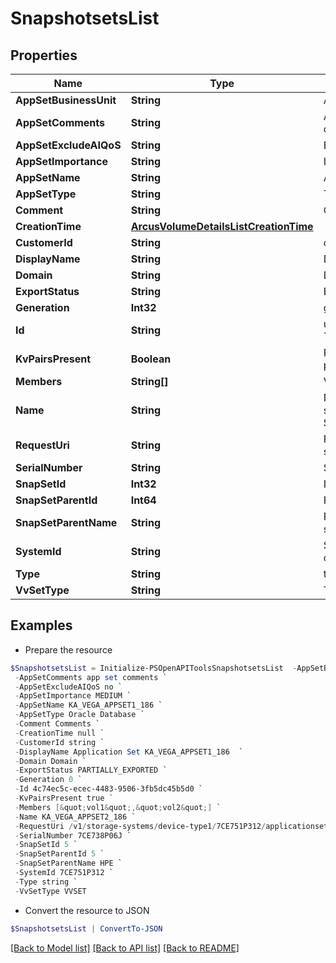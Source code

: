 # SnapshotsetsList
## Properties

Name | Type | Description | Notes
------------ | ------------- | ------------- | -------------
**AppSetBusinessUnit** | **String** | Appset BusinessUnit | [optional] 
**AppSetComments** | **String** | Application set comments | [optional] 
**AppSetExcludeAIQoS** | **String** | Exclusion from AI QoS | [optional] 
**AppSetImportance** | **String** | Importance Level | [optional] 
**AppSetName** | **String** | Application set name | [optional] 
**AppSetType** | **String** | Type of the snapshotset | [optional] 
**Comment** | **String** | Comments if any | [optional] 
**CreationTime** | [**ArcusVolumeDetailsListCreationTime**](ArcusVolumeDetailsListCreationTime.md) |  | [optional] 
**CustomerId** | **String** | customerId | [optional] 
**DisplayName** | **String** | Display Name | [optional] 
**Domain** | **String** | Domain name | [optional] 
**ExportStatus** | **String** | Export status | [optional] 
**Generation** | **Int32** | generation | [optional] 
**Id** | **String** | uid of the snapshotset. &#x60;Filter&#x60; | [optional] 
**KvPairsPresent** | **Boolean** | Represents KV pairs present or not | [optional] 
**Members** | **String[]** | Volume Names | [optional] 
**Name** | **String** | Name of the snapshotset. &#x60;Filter, Sort&#x60; | [optional] 
**RequestUri** | **String** | RequestUri for snapshotsets resources | [optional] 
**SerialNumber** | **String** | Serial number. | [optional] 
**SnapSetId** | **Int32** | ID | [optional] 
**SnapSetParentId** | **Int64** | ParentId of the snapSet | [optional] 
**SnapSetParentName** | **String** | Parent name of the snapSet | [optional] 
**SystemId** | **String** | SystemUid/serialNumber of the array. | [optional] 
**Type** | **String** | type | [optional] 
**VvSetType** | **String** | Type of the volume-set | [optional] 

## Examples

- Prepare the resource
```powershell
$SnapshotsetsList = Initialize-PSOpenAPIToolsSnapshotsetsList  -AppSetBusinessUnit cssl `
 -AppSetComments app set comments `
 -AppSetExcludeAIQoS no `
 -AppSetImportance MEDIUM `
 -AppSetName KA_VEGA_APPSET1_186 `
 -AppSetType Oracle Database `
 -Comment Comments `
 -CreationTime null `
 -CustomerId string `
 -DisplayName Application Set KA_VEGA_APPSET1_186  `
 -Domain Domain `
 -ExportStatus PARTIALLY_EXPORTED `
 -Generation 0 `
 -Id 4c74ec5c-ecec-4483-9506-3fb5dc45b5d0 `
 -KvPairsPresent true `
 -Members [&quot;vol1&quot;,&quot;vol2&quot;] `
 -Name KA_VEGA_APPSET2_186 `
 -RequestUri /v1/storage-systems/device-type1/7CE751P312/applicationsets/fd3244ef7f1ab8bd16500c7a41bdf8f8/snapshots `
 -SerialNumber 7CE738P06J `
 -SnapSetId 5 `
 -SnapSetParentId 5 `
 -SnapSetParentName HPE `
 -SystemId 7CE751P312 `
 -Type string `
 -VvSetType VVSET
```

- Convert the resource to JSON
```powershell
$SnapshotsetsList | ConvertTo-JSON
```

[[Back to Model list]](../README.md#documentation-for-models) [[Back to API list]](../README.md#documentation-for-api-endpoints) [[Back to README]](../README.md)

